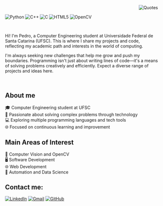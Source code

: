 


<img align='right' src="https://quotes-github-readme.vercel.app/api?type=vertical&theme=dracula" alt="Quotes" width="auto" height="auto">

<br>
 
![Python](https://img.shields.io/badge/Python-3776AB?style=for-the-badge&logo=python&logoColor=white)  ![C++](https://img.shields.io/badge/c++-%2300599C.svg?style=for-the-badge&logo=c%2B%2B&logoColor=white)  ![C](https://img.shields.io/badge/C-00599C?style=for-the-badge&logo=c&logoColor=white)  ![HTML5](https://img.shields.io/badge/HTML5-E34F26?style=for-the-badge&logo=html5&logoColor=white)  ![OpenCV](https://img.shields.io/badge/OpenCV-5C3EE8?style=for-the-badge&logo=opencv&logoColor=white)  

<br>

Hi! I'm Pedro, a Computer Engineering student at Universidade Federal de Santa Catarina (UFSC). This is where I share my projects and code, reflecting my academic path and interests in the world of computing.

I'm always seeking new challenges that help me grow and push my boundaries. Programming isn't just about writing lines of code—it's a means of solving problems creatively and efficiently. Expect a diverse range of projects and ideas here.

<br>

## About me  
🎓 Computer Engineering student at UFSC  
🚀 Passionate about solving complex problems through technology  
💻 Exploring multiple programming languages and tech tools  
🌐 Focused on continuous learning and improvement


## Main Areas of Interest  
🧠 Computer Vision and OpenCV  
🖥 Software Development  
🌐 Web Development  
📱 Automation and Data Science


## Contact me:  
[![LinkedIn](https://img.shields.io/badge/LinkedIn-0A66C2?style=for-the-badge&logo=linkedin&logoColor=white)](https://www.linkedin.com/in/pedromagnavita/)  [![Gmail](https://img.shields.io/badge/Gmail-D14836?style=for-the-badge&logo=gmail&logoColor=white)](mailto:patmagnavita@gmail.com)  [![GitHub](https://img.shields.io/badge/GitHub-181717?style=for-the-badge&logo=github&logoColor=white)](https://github.com/pedromagnavita)  
